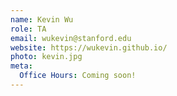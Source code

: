 ```yaml
---
name: Kevin Wu
role: TA
email: wukevin@stanford.edu
website: https://wukevin.github.io/
photo: kevin.jpg
meta:
  Office Hours: Coming soon!
---
```

